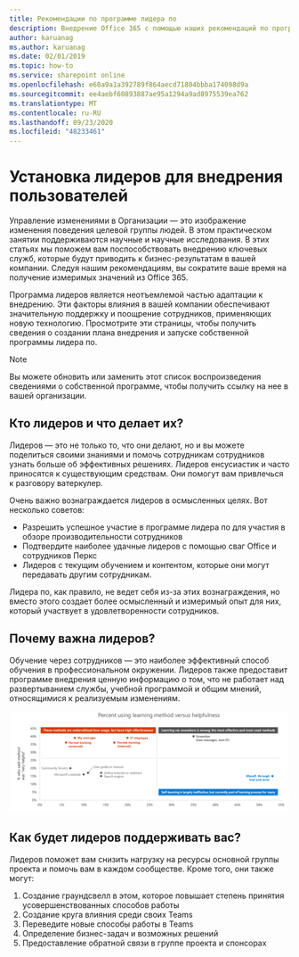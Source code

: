 ```yaml
---
title: Рекомендации по программе лидера по
description: Внедрение Office 365 с помощью наших рекомендаций по программе лидера по
author: karuanag
ms.author: karuanag
ms.date: 02/01/2019
ms.topic: how-to
ms.service: sharepoint online
ms.openlocfilehash: e60a9a1a392789f864aecd71804bbba174098d9a
ms.sourcegitcommit: ee4aebf60893887ae95a1294a9ad8975539ea762
ms.translationtype: MT
ms.contentlocale: ru-RU
ms.lasthandoff: 09/23/2020
ms.locfileid: "48233461"
---
```

# <a name="establish-champions-for-user-adoption"></a>Установка лидеров для внедрения пользователей 

Управление изменениями в Организации — это изображение изменения поведения целевой группы людей. В этом практическом занятии поддерживаются научные и научные исследования. В этих статьях мы поможем вам поспособствовать внедрению ключевых служб, которые будут приводить к бизнес-результатам в вашей компании.  Следуя нашим рекомендациям, вы сократите ваше время на получение измеримых значений из Office 365.  

Программа лидеров является неотъемлемой частью адаптации к внедрению. Эти факторы влияния в вашей компании обеспечивают значительную поддержку и поощрение сотрудников, применяющих новую технологию. Просмотрите эти страницы, чтобы получить сведения о создании плана внедрения и запуске собственной программы лидера по. 

> [!NOTE]
> Вы можете обновить или заменить этот список воспроизведения сведениями о собственной программе, чтобы получить ссылку на нее в вашей организации.

## <a name="who-are-champions-and-what-makes-them-tick"></a>Кто лидеров и что делает их?

Лидеров — это не только то, что они делают, но и вы можете поделиться своими знаниями и помочь сотрудникам сотрудников узнать больше об эффективных решениях. Лидеров енсусиастик и часто приносятся к существующим средствам. Они помогут вам привлечься к разговору ватеркулер.  

Очень важно вознаграждается лидеров в осмысленных целях. Вот несколько советов:

- Разрешить успешное участие в программе лидера по для участия в обзоре производительности сотрудников
- Подтвердите наиболее удачные лидеров с помощью сваг Office и сотрудников Перкс  
- Лидеров с текущим обучением и контентом, которые они могут передавать другим сотрудникам. 

Лидера по, как правило, не ведет себя из-за этих вознаграждения, но вместо этого создает более осмысленный и измеримый опыт для них, который участвует в удовлетворенности сотрудников. 

## <a name="why-are-champions-important"></a>Почему важна лидеров? 

Обучение через сотрудников — это наиболее эффективный способ обучения в профессиональном окружении. Лидеров также предоставит программе внедрения ценную информацию о том, что не работает над развертыванием службы, учебной программой и общим мнений, относящимися к реализуемым изменениям.  

![Процент использования метода обучения и полезность](media/champstats.png)

## <a name="how-will-champions-support-you"></a>Как будет лидеров поддерживать вас?

Лидеров поможет вам снизить нагрузку на ресурсы основной группы проекта и помочь вам в каждом сообществе. Кроме того, они также могут:

1. Создание граундсвелл в этом, которое повышает степень принятия усовершенствованных способов работы
1. Создание круга влияния среди своих Teams
1. Переведите новые способы работы в Teams
1. Определение бизнес-задач и возможных решений
1. Предоставление обратной связи в группе проекта и спонсорах
